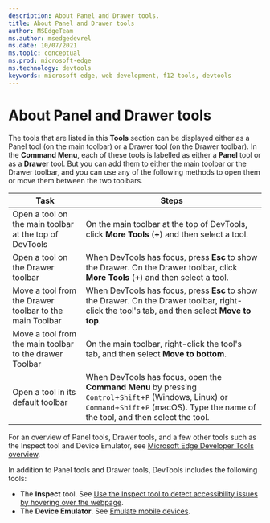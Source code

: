 ```yaml
---
description: About Panel and Drawer tools.
title: About Panel and Drawer tools
author: MSEdgeTeam
ms.author: msedgedevrel
ms.date: 10/07/2021
ms.topic: conceptual
ms.prod: microsoft-edge
ms.technology: devtools
keywords: microsoft edge, web development, f12 tools, devtools
---
```

# About Panel and Drawer tools

The tools that are listed in this **Tools** section can be displayed either as a Panel tool (on the main toolbar) or a Drawer tool (on the Drawer toolbar).  In the **Command Menu**, each of these tools is labelled as either a **Panel** tool or as a **Drawer** tool.  But you can add them to either the main toolbar or the Drawer toolbar, and you can use any of the following methods to open them or move them between the two toolbars.

<!-- Use the **More Tools** (**+**) menu to select any of the Panel tools or Drawer tools.  The **More Tools** menu appears in two places:
*  On the main toolbar at the top of DevTools (where _Panel_ tools usually go).
*  On the **Drawer** toolbar (where _Drawer_ tools usually go). -->

| Task | Steps |
| --- | --- |
| Open a tool on the main toolbar at the top of DevTools | On the main toolbar at the top of DevTools, click **More Tools** (**+**) and then select a tool. |
| Open a tool on the Drawer toolbar | When DevTools has focus, press **Esc** to show the Drawer.  On the Drawer toolbar, click **More Tools** (**+**) and then select a tool. |
| Move a tool from the Drawer toolbar to the main Toolbar | When DevTools has focus, press **Esc** to show the Drawer.  On the Drawer toolbar, right-click the tool's tab, and then select **Move to top**. |
| Move a tool from the main toolbar to the drawer Toolbar | On the main toolbar, right-click the tool's tab, and then select **Move to bottom**. |
| Open a tool in its default toolbar | When DevTools has focus, open the **Command Menu** by pressing `Control`+`Shift`+`P` (Windows, Linux) or `Command`+`Shift`+`P` (macOS).  Type the name of the tool, and then select the tool. |

For an overview of Panel tools, Drawer tools, and a few other tools such as the Inspect tool and Device Emulator, see [Microsoft Edge Developer Tools overview](index.md).

In addition to Panel tools and Drawer tools, DevTools includes the following tools:
*  The **Inspect** tool.  See [Use the Inspect tool to detect accessibility issues by hovering over the webpage](accessibility/test-inspect-tool.md).
*  The **Device Emulator**.  See [Emulate mobile devices](device-mode/index.md).
<!-- *  The **Command Menu**.  See [Run commands with the Microsoft Edge DevTools Command Menu](command-menu/index.md). -->
